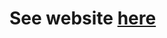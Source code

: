 # See website [here](https://htmlpreview.github.io/?https://github.com/rghotra/Columbia2023DS-Hackathon/blob/main/index.html)
